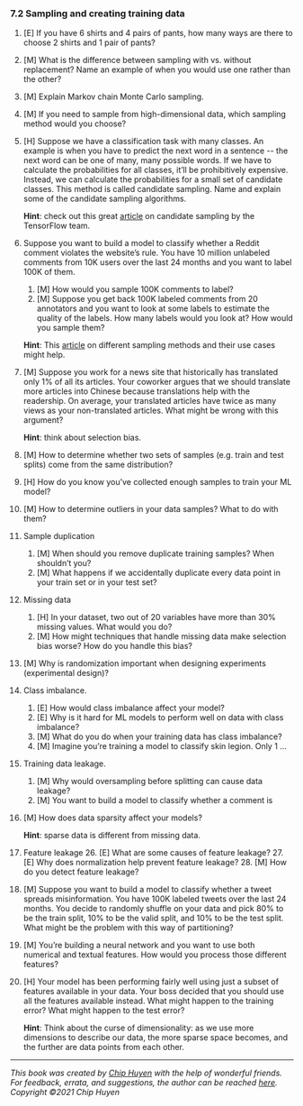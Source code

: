 ### 7.2 Sampling and creating training data

1. [E] If you have 6 shirts and 4 pairs of pants, how many ways are there to choose 2 shirts and 1 pair of pants?
2. [M] What is the difference between sampling with vs. without replacement? Name an example of when you would use one rather than the other?
3. [M] Explain Markov chain Monte Carlo sampling.
4. [M] If you need to sample from high-dimensional data, which sampling method would you choose?
5. [H] Suppose we have a classification task with many classes. An example is when you have to predict the next word in a sentence -- the next word can be one of many, many possible words. If we have to calculate the probabilities for all classes, it’ll be prohibitively expensive. Instead, we can calculate the probabilities for a small set of candidate classes. This method is called candidate sampling. Name and explain some of the candidate sampling algorithms.

    **Hint**: check out this great [article](https://www.tensorflow.org/extras/candidate_sampling.pdf) on candidate sampling by the TensorFlow team.

6. Suppose you want to build a model to classify whether a Reddit comment violates the website’s rule. You have 10 million unlabeled comments from 10K users over the last 24 months and you want to label 100K of them.
    1. [M] How would you sample 100K comments to label?
    1. [M] Suppose you get back 100K labeled comments from 20 annotators and you want to look at some labels to estimate the quality of the labels. How many labels would you look at? How would you sample them?

    **Hint**: This [article](https://www.cloudresearch.com/resources/guides/sampling/pros-cons-of-different-sampling-methods/) on different sampling methods and their use cases might help.

7. [M] Suppose you work for a news site that historically has translated only 1% of all its articles. Your coworker argues that we should translate more articles into Chinese because translations help with the readership. On average, your translated articles have twice as many views as your non-translated articles. What might be wrong with this argument?

    **Hint**: think about selection bias.

8. [M] How to determine whether two sets of samples (e.g. train and test splits) come from the same distribution?
9. [H] How do you know you’ve collected enough samples to train your ML model?
10. [M] How to determine outliers in your data samples? What to do with them?
11. Sample duplication
    1. [M] When should you remove duplicate training samples? When shouldn’t you?
    1. [M] What happens if we accidentally duplicate every data point in your train set or in your test set?
12. Missing data
    1. [H] In your dataset, two out of 20 variables have more than 30% missing values. What would you do?
    1. [M] How might techniques that handle missing data make selection bias worse? How do you handle this bias?
13. [M] Why is randomization important when designing experiments (experimental design)?
14. Class imbalance.
    1. [E] How would class imbalance affect your model?
    1. [E] Why is it hard for ML models to perform well on data with class imbalance?
    1. [M] What do you do when your training data has class imbalance?
    1. [M] Imagine you’re training a model to classify skin legion. Only 1 ...
15. Training data leakage.
    1. [M] Why would oversampling before splitting can cause data leakage?
    1. [M] You want to build a model to classify whether a comment is 
16. [M] How does data sparsity affect your models?
    
    **Hint**: sparse data is different from missing data.

17. Feature leakage
    26. [E] What are some causes of feature leakage?
    27. [E] Why does normalization help prevent feature leakage?
    28. [M] How do you detect feature leakage?
18. [M] Suppose you want to build a model to classify whether a tweet spreads misinformation. You have 100K labeled tweets over the last 24 months. You decide to randomly shuffle on your data and pick 80% to be the train split, 10% to be the valid split, and 10% to be the test split. What might be the problem with this way of partitioning?
19. [M] You’re building a neural network and you want to use both numerical and textual features. How would you process those different features?
20. [H] Your model has been performing fairly well using just a subset of features available in your data. Your boss decided that you should use all the features available instead. What might happen to the training error? What might happen to the test error?

    **Hint**: Think about the curse of dimensionality: as we use more dimensions to describe our data, the more sparse space becomes, and the further are data points from each other.

---
*This book was created by [Chip Huyen](https://huyenchip.com) with the help of wonderful friends. For feedback, errata, and suggestions, the author can be reached [here](https://huyenchip.com/communication/). Copyright ©2021 Chip Huyen*